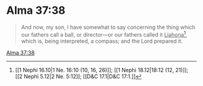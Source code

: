 # Alma 37:38

> And now, my son, I have somewhat to say concerning the thing which our fathers call a ball, or director—or our fathers called it <u>Liahona</u>[^a], which is, being interpreted, a compass; and the Lord prepared it.

[Alma 37:38](https://www.churchofjesuschrist.org/study/scriptures/bofm/alma/37?lang=eng&id=p38#p38)


[^a]: [[1 Nephi 16.10|1 Ne. 16:10 (10, 16, 26)]]; [[1 Nephi 18.12|18:12 (12, 21)]]; [[2 Nephi 5.12|2 Ne. 5:12]]; [[D&C 17.1|D&C 17:1.]]
